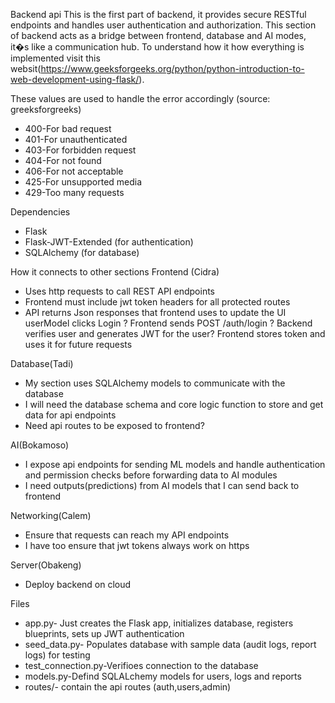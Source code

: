 Backend api
This is the first part of backend, it provides secure RESTful endpoints and handles user authentication and authorization. This section of backend acts as a bridge between frontend, database and AI modes, it�s like a communication hub. To understand how it how everything is implemented visit this websit(https://www.geeksforgeeks.org/python/python-introduction-to-web-development-using-flask/).

These values are used to handle the error accordingly (source: greeksforgreeks)
* 400-For bad request
* 401-For unauthenticated
* 403-For forbidden request
* 404-For not found
* 406-For not acceptable
* 425-For unsupported media
* 429-Too many requests

Dependencies
* Flask
* Flask-JWT-Extended (for authentication)
* SQLAlchemy (for database)

How it connects to other sections
Frontend (Cidra)
* Uses http requests to call REST API endpoints
* Frontend must include jwt token headers for all protected routes
* API returns Json responses that frontend uses to update the UI
userModel clicks Login ? Frontend sends POST /auth/login ? Backend verifies user and generates JWT for the user? Frontend stores token and uses it for future requests

Database(Tadi)
* My section uses SQLAlchemy models to communicate with the database
* I will need the database schema and core logic function to store and get data for api endpoints
* Need api routes to be exposed to frontend?

AI(Bokamoso)
* I expose api endpoints for sending ML models and handle authentication and permission checks before forwarding data to AI modules
* I need outputs(predictions) from AI models that I can send back to frontend

Networking(Calem)
* Ensure that requests can reach my API endpoints
* I have too ensure that jwt tokens always work on https

Server(Obakeng)
* Deploy backend on cloud

Files
* app.py- Just creates the Flask app, initializes database, registers blueprints, sets up JWT authentication
* seed_data.py- Populates database with sample data (audit logs, report logs) for testing
* test_connection.py-Verifioes connection to the database
* models.py-Defind SQLALchemy models for users, logs and reports
* routes/- contain the api routes (auth,users,admin)